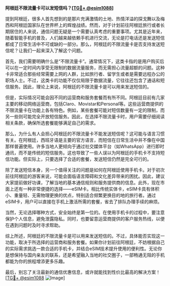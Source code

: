 **阿根廷不限流量卡可以发短信吗？[[TG💪+ @esim1088](https://t.me/s/esim1088)]**

提到阿根廷，很多人首先想到的是那片充满激情的土地、热情洋溢的探戈舞以及梅西和阿根廷国家队在世界杯上的辉煌战绩。然而，对于计划前往阿根廷旅行或者长期居住的人来说，通信问题无疑是一个需要认真考虑的重要事项。尤其是近年来，随着智能手机的普及，人们越来越依赖手机进行交流，无论是打电话还是发送短信都成了日常生活中不可或缺的一部分。那么，阿根廷的不限流量卡是否支持发送短信呢？让我们一起来深入了解这个问题。

首先，我们需要明确什么是“不限流量卡”。通常情况下，这类卡指的是用户购买后可以在一定时间内享受无限制的数据流量服务，而无需担心流量超额的问题。这种卡非常适合那些经常需要上网的人群，比如旅行者、留学生或者是需要远程办公的职场人士。不过，这类卡的功能不仅仅局限于数据流量，它往往还包含了通话和短信服务。因此，理论上来说，阿根廷的不限流量卡是可以用来发送短信的。

但是，实际情况可能会因不同的运营商和服务套餐而有所不同。阿根廷目前有几家主要的移动网络运营商，包括Claro、Movistar和Personal等。这些运营商提供的不限流量卡在功能上各有特色。例如，某些套餐可能对短信数量有一定的限制，而另一些则可能完全开放短信服务。因此，在选择不限流量卡时，用户需要仔细阅读相关条款，确保所选套餐能够满足自己的需求。

那么，为什么有人会担心阿根廷的不限流量卡不能发送短信呢？这可能与语言习惯有关。在阿根廷，西班牙语是主要的官方语言，而短信在日常生活中并不像在中国那样普遍使用。许多当地人更倾向于通过社交媒体平台（如WhatsApp）进行即时通讯，而不是传统的短信服务。这也导致了一些人误以为阿根廷的手机卡不支持短信功能。但实际上，只要选择了合适的套餐，发送短信仍然是完全可行的。

除了发送短信本身，另一个值得关注的问题是如何在阿根廷使用手机卡。对于初次前往阿根廷的游客来说，可能会面临语言障碍和文化差异带来的困扰。因此，建议大家提前做好功课，了解当地的基本通信规则和服务提供商的信息。此外，现在市面上还有一种非常便捷的选择——eSIM卡。相比传统实体卡，eSIM卡具有体积小、重量轻、无需物理更换的优点，特别适合频繁更换目的地的旅行者。通过eSIM卡，用户可以直接在手机上激活所需的套餐，省去了排队办理手续的麻烦。

当然，无论选择哪种方式，安全始终是第一位的。在使用手机卡的过程中，要注意保护个人信息，避免泄露隐私。同时，也要留意运营商提供的客户服务热线，以便在遇到问题时及时寻求帮助。

综上所述，阿根廷的不限流量卡是可以用来发送短信的。不过，具体能否实现这一功能，取决于所选择的运营商和服务套餐。如果你计划前往阿根廷，不妨根据自己的实际需求挑选一款合适的手机卡，并结合eSIM技术提升使用的便利性。无论你是想保持与国内亲友的联系，还是希望融入当地的社交圈子，一部畅通无阻的手机都能为你的旅程增添更多乐趣。

最后，别忘了关注最新的通信优惠信息，或许就能找到性价比最高的解决方案！[[TG💪+ @esim1088](https://t.me/s/esim1088) ![Image](https://i.postimg.cc/4NQfJmqS/Snipaste-2025-05-13-00-14-12.png)]